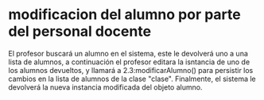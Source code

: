 # modificacion del alumno por parte del personal docente

El profesor buscará un alumno en el sistema, este le devolverá uno a una lista de alumnos, a continuación el profesor editara la isntancia de uno de los alumnos devueltos, y llamará a 2.3:modificarAlumno() para persistir los cambios en la lista de alumnos de la clase "clase".
Finalmente, el sistema le devolverá la nueva instancia modificada del objeto alumno.